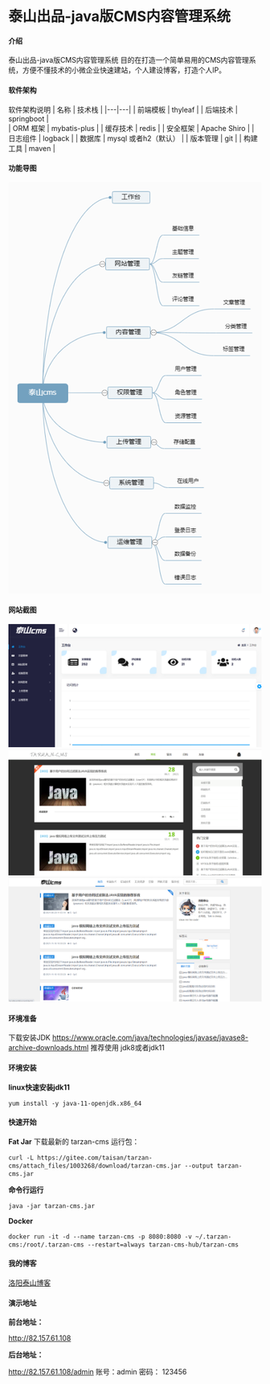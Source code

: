 # 泰山出品-java版CMS内容管理系统

#### 介绍
泰山出品-java版CMS内容管理系统
目的在打造一个简单易用的CMS内容管理系统，方便不懂技术的小微企业快速建站，个人建设博客，打造个人IP。

#### 软件架构

软件架构说明
| 名称  |  技术栈  |
|---|---|
| 前端模板  |   thyleaf |
| 后端技术  |  springboot  |  
| ORM 框架  |  mybatis-plus  | 
| 缓存技术  |  redis  |
| 安全框架  | Apache Shiro  |
|  日志组件 |   logback |
|  数据库 |  mysql 或者h2（默认） |
| 版本管理  |   git |
| 构建工具  |  maven |



#### 功能导图
![输入图片说明](%E6%B3%B0%E5%B1%B1cms.png)
#### 网站截图
![输入图片说明](admin.png)
![输入图片说明](theme1.png)
![输入图片说明](theme2.png)
#### 环境准备
下载安装JDK
https://www.oracle.com/java/technologies/javase/javase8-archive-downloads.html
推荐使用 jdk8或者jdk11

#### 环境安装
**linux快速安装jdk11**
```
yum install -y java-11-openjdk.x86_64 
```
#### 快速开始

 **Fat Jar** 
下载最新的 tarzan-cms 运行包：

```
curl -L https://gitee.com/taisan/tarzan-cms/attach_files/1003268/download/tarzan-cms.jar --output tarzan-cms.jar
```
 **命令行运行** 

```
java -jar tarzan-cms.jar
```
 **Docker** 

```
docker run -it -d --name tarzan-cms -p 8080:8080 -v ~/.tarzan-cms:/root/.tarzan-cms --restart=always tarzan-cms-hub/tarzan-cms
```

#### 我的博客

[洛阳泰山博客](http://https://blog.csdn.net/weixin_40986713)

#### 演示地址

**前台地址：**

http://82.157.61.108

**后台地址：**

http://82.157.61.108/admin
账号：admin 密码： 123456
